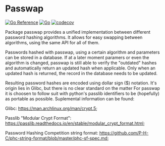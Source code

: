 # Passwap

[![Go Reference](https://pkg.go.dev/badge/github.com/zitadel/passwap.svg)](https://pkg.go.dev/github.com/zitadel/passwap)
[![Go](https://github.com/zitadel/passwap/actions/workflows/go.yml/badge.svg)](https://github.com/zitadel/passwap/actions/workflows/go.yml)
[![codecov](https://codecov.io/github/zitadel/passwap/branch/main/graph/badge.svg?token=OIGV4ZT3B5)](https://codecov.io/github/zitadel/passwap)

Package passwap provides a unified implementation between
different password hashing algorithms.
It allows for easy swapping between algorithms,
using the same API for all of them.

Passwords hashed with passwap, using a certain algorithm
and parameters can be stored in a database.
If at a later moment paramers or even the algorithm is changed,
passwap is still able to verify the "outdated" hashes and
automatically return an updated hash when applicable.
Only when an updated hash is returned, the record in the database
needs to be updated.

Resulting password hashes are encoded using dollar sign ($)
notation. It's origin lies in Glibc, but there is no clear
standard on the matter For passwap it is choosen to follow
suit with python's passlib identifiers to be (hopefully)
as portable as possible. Suplemental information can be found:

Glibc: <https://man.archlinux.org/man/crypt.5>;

Passlib "Modular Crypt Format": <https://passlib.readthedocs.io/en/stable/modular_crypt_format.html>;

Password Hashing Competition string format: <https://github.com/P-H-C/phc-string-format/blob/master/phc-sf-spec.md>;
